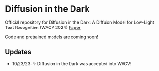 # Diffusion in the Dark
Official repository for Diffusion in the Dark: A Diffuion Model for Low-Light Text Recognition (WACV 2024)
[Paper](https://arxiv.org/abs/2303.04291)

Code and pretrained models are coming soon!

## Updates
- 10/23/23: ✨ Diffusion in the Dark was accepted into WACV!
